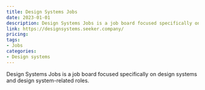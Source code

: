 ```yaml
---
title: Design Systems Jobs
date: 2023-01-01
description: Design Systems Jobs is a job board focused specifically on design systems and design system-related roles.
link: https://designsystems.seeker.company/
pricing: 
tags: 
- Jobs
categories: 
- Design systems
---
```


Design Systems Jobs is a job board focused specifically on design systems and design system-related roles.
